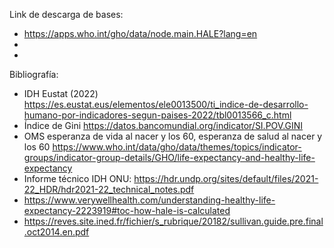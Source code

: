 Link de descarga de bases:

- https://apps.who.int/gho/data/node.main.HALE?lang=en
-
-

Bibliografía:

- IDH Eustat (2022)  https://es.eustat.eus/elementos/ele0013500/ti_indice-de-desarrollo-humano-por-indicadores-segun-paises-2022/tbl0013566_c.html
- Índice de Gini https://datos.bancomundial.org/indicator/SI.POV.GINI
- OMS esperanza de vida al nacer y los 60, esperanza de salud al nacer y los 60 https://www.who.int/data/gho/data/themes/topics/indicator-groups/indicator-group-details/GHO/life-expectancy-and-healthy-life-expectancy
- Informe técnico IDH ONU: https://hdr.undp.org/sites/default/files/2021-22_HDR/hdr2021-22_technical_notes.pdf
- https://www.verywellhealth.com/understanding-healthy-life-expectancy-2223919#toc-how-hale-is-calculated
- https://reves.site.ined.fr/fichier/s_rubrique/20182/sullivan.guide.pre.final.oct2014.en.pdf
